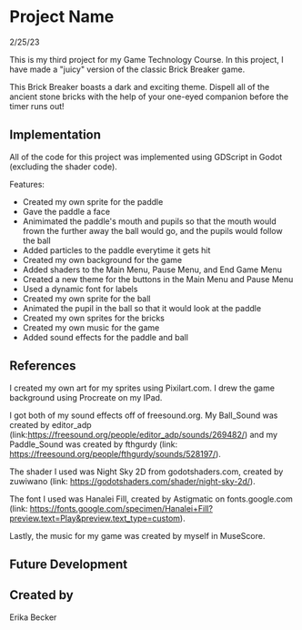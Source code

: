 # Project Name

2/25/23

This is my third project for my Game Technology Course. In this project, I have made a "juicy" version of the classic Brick Breaker game.

This Brick Breaker boasts a dark and exciting theme. 
Dispell all of the ancient stone bricks with the help of your one-eyed companion before the timer runs out!


## Implementation

All of the code for this project was implemented using GDScript in Godot (excluding the shader code). 

Features:
- Created my own sprite for the paddle
- Gave the paddle a face
- Animimated the paddle's mouth and pupils so that the mouth would frown the further away the ball would go, and the pupils would follow the ball
- Added particles to the paddle everytime it gets hit
- Created my own background for the game
- Added shaders to the Main Menu, Pause Menu, and End Game Menu
- Created a new theme for the buttons in the Main Menu and Pause Menu
- Used a dynamic font for labels
- Created my own sprite for the ball
- Animated the pupil in the ball so that it would look at the paddle
- Created my own sprites for the bricks
- Created my own music for the game
- Added sound effects for the paddle and ball

## References
I created my own art for my sprites using Pixilart.com. I drew the game background using Procreate on my IPad. 

I got both of my sound effects off of freesound.org. My Ball_Sound was created by editor_adp (link:https://freesound.org/people/editor_adp/sounds/269482/) and my Paddle_Sound was created by fthgurdy (link: https://freesound.org/people/fthgurdy/sounds/528197/). 

The shader I used was Night Sky 2D from godotshaders.com, created by zuwiwano (link: https://godotshaders.com/shader/night-sky-2d/). 

The font I used was Hanalei Fill, created by Astigmatic on fonts.google.com (link: https://fonts.google.com/specimen/Hanalei+Fill?preview.text=Play&preview.text_type=custom). 

Lastly, the music for my game was created by myself in MuseScore.

## Future Development


## Created by
Erika Becker
